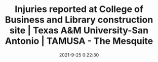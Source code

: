 ---
"title": "Injuries reported at College of Business and Library construction site | Texas A&M University-San Antonio | TAMUSA - The Mesquite"
"date": "2021-9-25 0:22:30"
"feed_name": "GOOGLENEWSCONSTRUCTION"
"feed_website": "https://news.google.com/search?q=construction%2Bincident&hl=en-US&gl=US&ceid=US:en"
"feed_rss": "https://news.google.com/rss/search?q=construction%2Bincident&hl=en-US&gl=US&ceid=US:en"
"link": "https://mesquite-news.com/injuries-reported-at-college-of-business-and-library-construction-site/"
"file": "_posts/2021-1-1-996833b03cc1ff62331613855a033de3044599fc.md"
"accident": "0"
"drilling": "0"
"dead": "0"
"injured": "0"
"where": "unknown site"
"place": "unknown place"
---